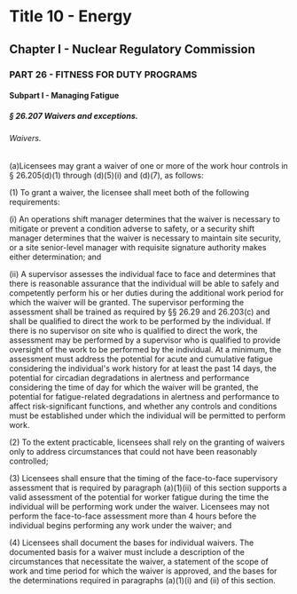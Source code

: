 
# Title 10 - Energy
## Chapter I - Nuclear Regulatory Commission
### PART 26 - FITNESS FOR DUTY PROGRAMS
#### Subpart I - Managing Fatigue
##### § 26.207 Waivers and exceptions.
###### Waivers.

(a)Licensees may grant a waiver of one or more of the work hour controls in § 26.205(d)(1) through (d)(5)(i) and (d)(7), as follows:

(1) To grant a waiver, the licensee shall meet both of the following requirements:

(i) An operations shift manager determines that the waiver is necessary to mitigate or prevent a condition adverse to safety, or a security shift manager determines that the waiver is necessary to maintain site security, or a site senior-level manager with requisite signature authority makes either determination; and

(ii) A supervisor assesses the individual face to face and determines that there is reasonable assurance that the individual will be able to safely and competently perform his or her duties during the additional work period for which the waiver will be granted. The supervisor performing the assessment shall be trained as required by §§ 26.29 and 26.203(c) and shall be qualified to direct the work to be performed by the individual. If there is no supervisor on site who is qualified to direct the work, the assessment may be performed by a supervisor who is qualified to provide oversight of the work to be performed by the individual. At a minimum, the assessment must address the potential for acute and cumulative fatigue considering the individual's work history for at least the past 14 days, the potential for circadian degradations in alertness and performance considering the time of day for which the waiver will be granted, the potential for fatigue-related degradations in alertness and performance to affect risk-significant functions, and whether any controls and conditions must be established under which the individual will be permitted to perform work.

(2) To the extent practicable, licensees shall rely on the granting of waivers only to address circumstances that could not have been reasonably controlled;

(3) Licensees shall ensure that the timing of the face-to-face supervisory assessment that is required by paragraph (a)(1)(ii) of this section supports a valid assessment of the potential for worker fatigue during the time the individual will be performing work under the waiver. Licensees may not perform the face-to-face assessment more than 4 hours before the individual begins performing any work under the waiver; and

(4) Licensees shall document the bases for individual waivers. The documented basis for a waiver must include a description of the circumstances that necessitate the waiver, a statement of the scope of work and time period for which the waiver is approved, and the bases for the determinations required in paragraphs (a)(1)(i) and (ii) of this section.
